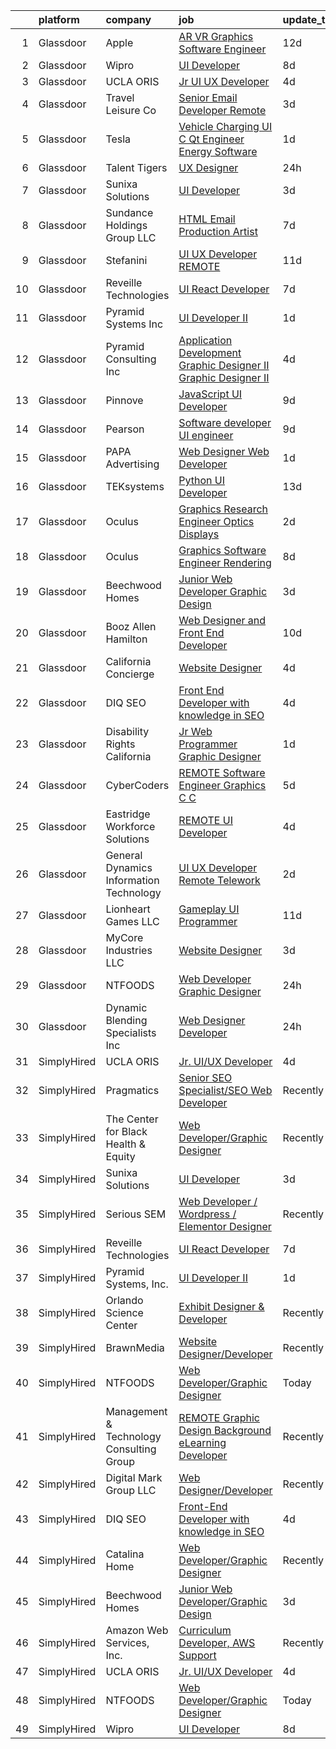 

|    | platform    | company                                  | job                                                                                                                                                                                                                                                                                                                                                                                                                                                                                                                                                                                                                                                                                                                                                                                                                                                                                                                                                                                                                                                                                                                                                                                                                                                                                                                                                                                                                                                                                              | update_time   | location                      |
|---:|:------------|:-----------------------------------------|:-------------------------------------------------------------------------------------------------------------------------------------------------------------------------------------------------------------------------------------------------------------------------------------------------------------------------------------------------------------------------------------------------------------------------------------------------------------------------------------------------------------------------------------------------------------------------------------------------------------------------------------------------------------------------------------------------------------------------------------------------------------------------------------------------------------------------------------------------------------------------------------------------------------------------------------------------------------------------------------------------------------------------------------------------------------------------------------------------------------------------------------------------------------------------------------------------------------------------------------------------------------------------------------------------------------------------------------------------------------------------------------------------------------------------------------------------------------------------------------------------|:--------------|:------------------------------|
|  1 | Glassdoor   | Apple                                    | [AR VR Graphics Software Engineer](https://www.glassdoor.com/partner/jobListing.htm?pos=111&ao=1110586&s=58&guid=000001836e4d4a82b2d1844da79d58d1&src=GD_JOB_AD&t=SR&vt=w&cs=1_12d28c91&cb=1664002903008&jobListingId=1008131554556&cpc=AC285F3A3ECA6BB0&jrtk=3-0-1gdn4qilpkbkl801-1gdn4qimdg2f5800-a72104c27df0e2d8--6NYlbfkN0BvKrLyj5gPmtZO9T8euul8TCxuuKNOtzRJOomxnwSEodTz2Bc-sPZlbtkML8D-m4o_I3Y2GtphNCwxArX55LWuIzZuVMSYGEel6swQKXGeCRpaPeDjnEwQB6RB6W6RfxjB7zxavh0160fFerNNx86312P7nPI4L7wa5LZtv_YvopoMgLtysGsCrRoCe9nsgbx0kQsMejmlzrZKZR_ig-zSlOLLEJMlRKBOrlZsFI_pk_KWjq6ti4mF3q8ETSI2x_RB0QuQGcXaAFWbnYu5vJsvJ0np9Ik-um01WKADUtiulg_vKyEVzLsHcsWlqMsfqF755u7dTnP3I5aJkuEO6A-vp8cC1Uja8smqrHhdR9c8obvho0RRB-6euz4bUo3EE5hyogv4KG0HA1E8c-mqTVhvHqpRmG8ehOKbCB65upfYQQ3LKpYPQMOuQVV7IxsHTDad61dRvUEmmj1a9YgZdOMXfe-0LbU_3rPt8vAq9JZeB38OJNBLxGA1tk2P1MhiM6cozB1fPQJ-hDPJbecNlF7F7IsPaw237ckIlTNTGspF1bufCajpNzKH-iWyPN4Osa-kSgs3b4lzOmRYJMJNAip2fg1gxwWAozaF7tc8EMnS5ezGZ2hPF_Q7xgbCHefuYWT7zR914yR5Pk3oAtDETRbhdvCs37Dm-hckbUVZEYXqsrkLrnNST8UMGt-B1WV1dzNZbl1JHAqAooWOYZyka1vKYOIMvwtfRHPLP0E5F5pZjtd_vtLPCJTHz4tZwVExG_lZoYSjRDLlrDKx3-3gXqsJa3AdtpOjtvOdCA6afCPoOhpyEKXr1zFOqNlPWZsqGpA76_0nc2vXAJvCaHFUQPrC1IYBHQMe0STVJMy5HRlxIX3NXYwMhjERnGonPMWJkq5L9QLCuE8kJuxhhO_9Yfz8FFaJuUDIwksLZrq6C-6b9ncLLeWijGD--ZgxGkdn5UcWJ_yfN9VF_XSN_NMHOLPHfLsZOh6jBGE%3D)                                                                                                                             | 12d           | Boulder, CO                   |
|  2 | Glassdoor   | Wipro                                    | [UI Developer](https://www.glassdoor.com/partner/jobListing.htm?pos=115&ao=1136043&s=58&guid=000001836e4d4a82b2d1844da79d58d1&src=GD_JOB_AD&t=SR&vt=w&ea=1&cs=1_d5a401c7&cb=1664002903008&jobListingId=1008143072302&jrtk=3-0-1gdn4qilpkbkl801-1gdn4qimdg2f5800-20e23c174ad86ba1-)                                                                                                                                                                                                                                                                                                                                                                                                                                                                                                                                                                                                                                                                                                                                                                                                                                                                                                                                                                                                                                                                                                                                                                                                               | 8d            | Remote                        |
|  3 | Glassdoor   | UCLA ORIS                                | [Jr  UI UX Developer](https://www.glassdoor.com/partner/jobListing.htm?pos=103&ao=1110586&s=58&guid=000001836e4d4a82b2d1844da79d58d1&src=GD_JOB_AD&t=SR&vt=w&ea=1&cs=1_3b863356&cb=1664002903007&jobListingId=1008149232032&cpc=8795CF9063CD573D&jrtk=3-0-1gdn4qilpkbkl801-1gdn4qimdg2f5800-9ac3fc105882b52d--6NYlbfkN0CPRxWsxFRYKj-njv_B6uh4mXuMKgb2CJ8nYOQQ6xZVBuAsSp2jktkLctpgBYG2D5kC0J8kJsuU97ADGHrcA_O_mjIixlAynHmrtVF3kCjG52xzZMANHA3sEdYAUT8iAgO-tasD9a74CpQBlXMp7xxaimOgNAuSiaO8rk8G-iB_DAOaK-6O2dq1Yh4Gv2Df52e_mNyn9Cji1jNV9xHfHM0go_CFc1nUC7wVwV1B3C1pDYw88qX7YJnDgM2Q0iZzysg7kBlbR6VVQwsQn8GtbpfIkNT6rqfEGrM7UIeoQ2EaH3Y6mAMmCbsAx0AEhRZUaJJiy6he27JU4BtEGhdY3KvU7mvv5_SZ6LFtw9GKG3j9YXqaeyWZEvJ3PP3QgH_CebRRvMlTvKU1p5nFm-lBM0M2Xsm8ojh1YWNei6E7O60pke6kpxsy9oFNq7GWZZy7CNd-DGv0e9L2DsIBhvWPy8h2Rf-kDRImxpXs8jSqbXOSOMqiOjGgsrjTREnWrUv_xbY%3D)                                                                                                                                                                                                                                                                                                                                                                                                                                                                                                                                                                                                                                     | 4d            | Remote                        |
|  4 | Glassdoor   | Travel   Leisure Co                      | [Senior Email Developer  Remote ](https://www.glassdoor.com/partner/jobListing.htm?pos=130&ao=1136043&s=58&guid=000001836e4d4a82b2d1844da79d58d1&src=GD_JOB_AD&t=SR&vt=w&cs=1_049a4ba3&cb=1664002903010&jobListingId=1008151507133&jrtk=3-0-1gdn4qilpkbkl801-1gdn4qimdg2f5800-7af01433de35ca29-)                                                                                                                                                                                                                                                                                                                                                                                                                                                                                                                                                                                                                                                                                                                                                                                                                                                                                                                                                                                                                                                                                                                                                                                                 | 3d            | Orlando, FL                   |
|  5 | Glassdoor   | Tesla                                    | [Vehicle Charging UI C   Qt Engineer  Energy Software](https://www.glassdoor.com/partner/jobListing.htm?pos=125&ao=1136043&s=58&guid=000001836e4d4a82b2d1844da79d58d1&src=GD_JOB_AD&t=SR&vt=w&cs=1_d3bc7c52&cb=1664002903010&jobListingId=1008157145869&jrtk=3-0-1gdn4qilpkbkl801-1gdn4qimdg2f5800-c79a4bc5bb975d4e-)                                                                                                                                                                                                                                                                                                                                                                                                                                                                                                                                                                                                                                                                                                                                                                                                                                                                                                                                                                                                                                                                                                                                                                            | 1d            | Austin, TX                    |
|  6 | Glassdoor   | Talent Tigers                            | [UX Designer](https://www.glassdoor.com/partner/jobListing.htm?pos=116&ao=1136043&s=58&guid=000001836e4d4a82b2d1844da79d58d1&src=GD_JOB_AD&t=SR&vt=w&ea=1&cs=1_49d391ab&cb=1664002903009&jobListingId=1008158414800&jrtk=3-0-1gdn4qilpkbkl801-1gdn4qimdg2f5800-bba69aea4d40b767-)                                                                                                                                                                                                                                                                                                                                                                                                                                                                                                                                                                                                                                                                                                                                                                                                                                                                                                                                                                                                                                                                                                                                                                                                                | 24h           | Remote                        |
|  7 | Glassdoor   | Sunixa Solutions                         | [UI Developer](https://www.glassdoor.com/partner/jobListing.htm?pos=114&ao=1136043&s=58&guid=000001836e4d4a82b2d1844da79d58d1&src=GD_JOB_AD&t=SR&vt=w&ea=1&cs=1_904405c2&cb=1664002903008&jobListingId=1008151517508&jrtk=3-0-1gdn4qilpkbkl801-1gdn4qimdg2f5800-1be69a345728f09d-)                                                                                                                                                                                                                                                                                                                                                                                                                                                                                                                                                                                                                                                                                                                                                                                                                                                                                                                                                                                                                                                                                                                                                                                                               | 3d            | Remote                        |
|  8 | Glassdoor   | Sundance Holdings Group  LLC             | [HTML Email Production Artist](https://www.glassdoor.com/partner/jobListing.htm?pos=123&ao=1136043&s=58&guid=000001836e4d4a82b2d1844da79d58d1&src=GD_JOB_AD&t=SR&vt=w&cs=1_9682c3da&cb=1664002903009&jobListingId=1008146092736&jrtk=3-0-1gdn4qilpkbkl801-1gdn4qimdg2f5800-734a660146cd5cbf-)                                                                                                                                                                                                                                                                                                                                                                                                                                                                                                                                                                                                                                                                                                                                                                                                                                                                                                                                                                                                                                                                                                                                                                                                    | 7d            | West Valley City, UT          |
|  9 | Glassdoor   | Stefanini                                | [UI UX Developer REMOTE](https://www.glassdoor.com/partner/jobListing.htm?pos=129&ao=1136043&s=58&guid=000001836e4d4a82b2d1844da79d58d1&src=GD_JOB_AD&t=SR&vt=w&ea=1&cs=1_e82238d5&cb=1664002903010&jobListingId=1008134955356&jrtk=3-0-1gdn4qilpkbkl801-1gdn4qimdg2f5800-67cb59f16a888a1e-)                                                                                                                                                                                                                                                                                                                                                                                                                                                                                                                                                                                                                                                                                                                                                                                                                                                                                                                                                                                                                                                                                                                                                                                                     | 11d           | Remote                        |
| 10 | Glassdoor   | Reveille Technologies                    | [UI React Developer](https://www.glassdoor.com/partner/jobListing.htm?pos=117&ao=1136043&s=58&guid=000001836e4d4a82b2d1844da79d58d1&src=GD_JOB_AD&t=SR&vt=w&ea=1&cs=1_525cfeba&cb=1664002903009&jobListingId=1008144671531&jrtk=3-0-1gdn4qilpkbkl801-1gdn4qimdg2f5800-331805cf207c9661-)                                                                                                                                                                                                                                                                                                                                                                                                                                                                                                                                                                                                                                                                                                                                                                                                                                                                                                                                                                                                                                                                                                                                                                                                         | 7d            | Plano, TX                     |
| 11 | Glassdoor   | Pyramid Systems  Inc                     | [UI Developer II](https://www.glassdoor.com/partner/jobListing.htm?pos=119&ao=1136043&s=58&guid=000001836e4d4a82b2d1844da79d58d1&src=GD_JOB_AD&t=SR&vt=w&cs=1_7b3a3393&cb=1664002903009&jobListingId=1008155722444&jrtk=3-0-1gdn4qilpkbkl801-1gdn4qimdg2f5800-7d8e5d7bb6393d22-)                                                                                                                                                                                                                                                                                                                                                                                                                                                                                                                                                                                                                                                                                                                                                                                                                                                                                                                                                                                                                                                                                                                                                                                                                 | 1d            | Washington, DC                |
| 12 | Glassdoor   | Pyramid Consulting  Inc                  | [Application Development   Graphic Designer II Graphic Designer II](https://www.glassdoor.com/partner/jobListing.htm?pos=110&ao=1110586&s=58&guid=000001836e4d4a82b2d1844da79d58d1&src=GD_JOB_AD&t=SR&vt=w&ea=1&cs=1_228c466c&cb=1664002903008&jobListingId=1008148668744&cpc=334ABAF5D42DC775&jrtk=3-0-1gdn4qilpkbkl801-1gdn4qimdg2f5800-bd968adc0fe81a12--6NYlbfkN0Bjic9BpODao-m9BEup4myv2yv9o6hanv70kCRpjMjSDT4M6PnOFg_07RouQAsbC0etN_G2dT303jaH2yDbuBdnFZwyzCKL0Y9uhmhYpjshbbGnICSEPNErn_7Q1GP-YlOlyOVtTHaU0IOHI8eG-tX-drgs-9vtQSt0kx31vY2GLem2YaVSUIsoUQXpS1O3qWq8gtv3tdNQmDJRhm-UaILViFR8igQ12BT84ICM1ZqojGXoBvgTmUmB7JOfbmZpG4AlAshrF_ZRmp69FbI8eu8jIOmycerGh1QR9ZuWnWnR4RtJ6NhtL_e5rYJKSHPRivRDrvs2nlkKYfC4kz_Srf0bb6nGD1YtN2Vrem2x01ZaRFXXSH4lIF827lsKlVNJpTz-agR6Emam6ShpvSlRImhrlsanFkN7o6cm4NM1Qa4m7cCEYgvPkABhp3YXUI3hzDNmmGNsf3TootTYJm5YZIOCia6xxFUDctq9c0svwv8PukoOBF9710wkXtITkX7KF2GyMdQVX5WpGAo808iDJVHFV5kdrL38nobZG7fn92V7sIJeHI--04R_VomR42sluH9Yii4zDgKy3aoWkks6g7SZiZupZgexP5gYjOp-MCeXzLPZ889ftxh6uddrWS3rJpGYwSoUdfUJTr4dXyVSmS2Jjsaks1dSU_zSGrjl7Hgtzdzidt3SZIv1dIMitIT5VITcwJ788MLkp9dEB1KFF5Y2g9mn3PHhgVZIznfKqsYpvLnhnaS70XQ1h3H1RFrFvgrpMH2WmVjQot6Uvxu_oVgX52k7VFS_ot7Yhw9xBPZ5ivpd7sFrgyHUPteGj6LxY4Mdn1qIyNG2twegfp9-cpbJOUeqEArOvSO5S1O2VgH0FbxvKgQBVNEOSRhs60RrJxjhnzi-35SAcgL9QNBzwR3MdUWkhdKGq1uz14HJvxM5xq-sc8szF-NEcp-U3eNOhGJMdVZLZ7FqYeckvvPMedXHj5dJRmO8DBn68RyxrjhOuqMqktQphhV243dZCLOfJw6uoXjomk8sKg%3D%3D)                                         | 4d            | Philadelphia, PA              |
| 13 | Glassdoor   | Pinnove                                  | [JavaScript UI Developer](https://www.glassdoor.com/partner/jobListing.htm?pos=127&ao=1136043&s=58&guid=000001836e4d4a82b2d1844da79d58d1&src=GD_JOB_AD&t=SR&vt=w&cs=1_566a6755&cb=1664002903010&jobListingId=1008138944302&jrtk=3-0-1gdn4qilpkbkl801-1gdn4qimdg2f5800-625717feb0c8a823-)                                                                                                                                                                                                                                                                                                                                                                                                                                                                                                                                                                                                                                                                                                                                                                                                                                                                                                                                                                                                                                                                                                                                                                                                         | 9d            | Seattle, WA                   |
| 14 | Glassdoor   | Pearson                                  | [Software developer UI engineer](https://www.glassdoor.com/partner/jobListing.htm?pos=122&ao=1136043&s=58&guid=000001836e4d4a82b2d1844da79d58d1&src=GD_JOB_AD&t=SR&vt=w&cs=1_81f7218a&cb=1664002903009&jobListingId=1008139769182&jrtk=3-0-1gdn4qilpkbkl801-1gdn4qimdg2f5800-53cdb19f20537d53-)                                                                                                                                                                                                                                                                                                                                                                                                                                                                                                                                                                                                                                                                                                                                                                                                                                                                                                                                                                                                                                                                                                                                                                                                  | 9d            | Boulder, CO                   |
| 15 | Glassdoor   | PAPA Advertising                         | [Web Designer   Web Developer](https://www.glassdoor.com/partner/jobListing.htm?pos=121&ao=1136043&s=58&guid=000001836e4d4a82b2d1844da79d58d1&src=GD_JOB_AD&t=SR&vt=w&ea=1&cs=1_5d85ed54&cb=1664002903009&jobListingId=1008156410050&jrtk=3-0-1gdn4qilpkbkl801-1gdn4qimdg2f5800-5356804d930414e2-)                                                                                                                                                                                                                                                                                                                                                                                                                                                                                                                                                                                                                                                                                                                                                                                                                                                                                                                                                                                                                                                                                                                                                                                               | 1d            | Erie, PA                      |
| 16 | Glassdoor   | TEKsystems                               | [Python UI Developer](https://www.glassdoor.com/partner/jobListing.htm?pos=112&ao=1110586&s=58&guid=000001836e4d4a82b2d1844da79d58d1&src=GD_JOB_AD&t=SR&vt=w&cs=1_63438f79&cb=1664002903008&jobListingId=1008130784306&cpc=F4EED0218A761C36&jrtk=3-0-1gdn4qilpkbkl801-1gdn4qimdg2f5800-a57b41b6872a4eab--6NYlbfkN0AuKz8EBO1xHDEL7V2YF9xF3dC_I9B9i-Zw2Jh8clPMK3KTieKealHQySFBD4L6FvN_KhTYz0S6g0QNmCb7ePglB6J3kTOx8zTR55OBAfN2B7H0smSfk4uHDwhbK1IiQBYYJn-_kgSwWUITpJ09eVteVHB1c27Mf2vE28VBn4swmczPPBgukQD137_qOX4Pg2l5kwWBZdrSUAhacYQodocPIIyIJS0qG_5ObsCFNkk5SXozaxoHfCIiqM2l9mKlsO-28pkSSN-nf9U74F91hzxlAZbQ4s8vaYXt0ev0h8Kr8UiruElLRzDeXW3IGHN1UGelmusWXibyvtABhBGF7c2L0fc6nUwdUyvVnEr9xvNYN4axi35w9YnbX-LiggYhdO5NQFCrUHna0R6Y8pbGDi7cWFri-XmL4y77SGaxLYQgrlg5k4aEUQ9-X7ueTrlfR5OofMZUOVMVM7EB5tO6U-c3KPkMwOn2oTk6Px7Y4cHxHHHmwhdxC0dqlq5N4jrRuKSh7AIFdHm47PsMi1uvpgXDl3JJC7DHoouK3hh20Q_gyihBtJT7hpvS61oRZwXjtAEQs1DKnV2217veNPIVp0KUsQ_uPGwaA2kE_odPuG_wCqpcerXjIOJdGJVnKxPZZApIj-GYXRm6Pikhi51GFfg09LQYxdlsCmkhJprXuAqq75yxgTFLrjavr9_VG3NpxWAfHMNN-ultOiZx9BJfbAt2Hs7iEJ7oztdYaXr4s3OOCCQWuFuQkXovVRQagSCYBbRWLDKBuFEzTzrgYIbACtW9zF8aROOJs02LE-lkGxhfbIGzKVDgIdfYRc9VJHzOuPOTj47Tt1vNkVh76NSIoGDuVfvj4hWbrli0wSNFJjY5TJY3D5RjOgijOtmjXeVSdXORxMYZ1z0BTj3e8Puai3H7EuiAY1V779cD4PZOyPTbknUHx2LFXM9k)                                                                                                                                                                                        | 13d           | New York, NY                  |
| 17 | Glassdoor   | Oculus                                   | [Graphics Research Engineer   Optics   Displays](https://www.glassdoor.com/partner/jobListing.htm?pos=108&ao=1110586&s=58&guid=000001836e4d4a82b2d1844da79d58d1&src=GD_JOB_AD&t=SR&vt=w&cs=1_adcff387&cb=1664002903008&jobListingId=1008153969803&cpc=48B9F4758953335C&jrtk=3-0-1gdn4qilpkbkl801-1gdn4qimdg2f5800-05ba7c2d950bdee9--6NYlbfkN0DYl4UJW4r1Vl7FEn6T9F-rD9lpC-0oMJVSiWjK_MGUd8e8cHXcpv6KPyjLHZEfqkXTB-yebI4SSm-R6adhp_N5E0ACPJU6tW5gEBQCR3NpLmd02h_ZpOqAzXTcBHQBM5EqHxTYmQXqKjczyrdMf9yraBFsWrVZcL61Zysl3uCgHJOduOCZ2-Gh_aWUgNBXyzgSOQ7w7VxBIbB3ymMwUTQK8AcBoXxHmaC8YIcN8w73AoWpMY7so6H1Nxb7RKG0_8_KyySElKEkHGI0ft0HjXydvZSxKwO2H1yzwjZSuSBzCFETo83hVL03YrMwSdi1Jmlyt61hg48hHOxkZMe4JCj3YpB7pp0wjw2ZTNX2LnVJ-fBLOpBxoKFLx5bn6R2i63_xtwznCJ0f3rMHjRWayv8TAiMKbTz9Ht7S-eE2if1AwyYmEj0_e69sCIkr3Scd3S5LvOniyyy_iXMPTWhzfaMjs8Z1bL5oNjBeDP-o7xdr7ewsI3ehPZCc-RspHXrqR7a15BbirH96jCFv_Wo_BzwHkRBgHXwAKDx5cNfkjh0UjKYJoScEE0UC718mCbKGRsuUBQ2gH_XHckmO72nFmBWN2m4o6oKgDu7CJghfVvC5qk8i2u10tL02Yno_cXKO8_mG7PCzecAw68Bb2ockfaFUbs9v_C0MuDV9AGfRvMwCMCQ8_XSBlO9bZBZwlwYzjAXu1IT8B9Q-q9SNhRxw0kBtoZeRzHjmz1zjgjRISX2iAhc1KLCca1_1l03bwqY8ReS92wKw6Kkdskn6BK-JIxW2Lw3zuRZNyaWNhF9aUuCTe_7ioHvm9IAP1-i5z4n3uvDY6zb1JSit3-OckBcjzu-UYl55Hi3TWLFjBOzvCNXoBTLWVIbNwARl3iC7X3iQfncUff01e35dfHvtHdMk1ys4bgny8MEYGoZO_3l2s2zpeHbLEdLkp4O4HW_aL42VUYrqSQR9KpTR9HJCbxUaW8IymkvXgmG_LZk0wbdeZiL1lHwKEQcjwGMuL0pIHAUdIGHCaF_vUOG6U5F_ihtoUgMHqndwrMvpz5x1iqA0Cy0DMf5qquchN1w5vKM-EibgQxmdfTVcJdcDlg%3D%3D) | 2d            | Redmond, WA                   |
| 18 | Glassdoor   | Oculus                                   | [Graphics Software Engineer   Rendering](https://www.glassdoor.com/partner/jobListing.htm?pos=109&ao=1110586&s=58&guid=000001836e4d4a82b2d1844da79d58d1&src=GD_JOB_AD&t=SR&vt=w&cs=1_ba627a57&cb=1664002903008&jobListingId=1008141481657&cpc=FAE5E775D180B2FB&jrtk=3-0-1gdn4qilpkbkl801-1gdn4qimdg2f5800-47ce59aa1b95112b--6NYlbfkN0DYl4UJW4r1Vl7FEn6T9F-rD9lpC-0oMJVSiWjK_MGUd8e8cHXcpv6KPyjLHZEfqkUnLXdHGEVbYswfdv-URhmgt_8xwrdhG0Mz1VAqqKp3rvdldoEFGFYMk2LcVhGnIIHv1Ie_XJ2Dg8TV8d_0Lftx_fXcwxcM7u70vG-A-Tjz5C6sEhlEPfUOkzQyU9BzdKo5PqcunXmc0iopLeLfrAcqV3Q5KIYfAKMUJ9hzIw43Q_mxuQlAYYLQwWiZz_eUPLStkHQESmSNcaiGedul84xQpcYVpI6o7Qh1PlBK5EFGssBLQcG7Ry0KpzKnJowjD1PP5dnjJJmRr7wXWAd9sVzMSNhaVGLjcrTHoVh9H52Qs-P81Lg_2HEBQ5WpIURslbremdKlW6H8CAmclrvgev_Gbhp_uzn_si0zM8RXjtobQN1uDvhqU84p6KxBU_4Mvk50-MAQ6r6_ha06f_V-loHQZ9BRpjmAGsJvHAttup2C_ocX8A4daTko0tZIGxzWLszmRDXmf4aRozXMJoJU_ZFHzwpmv9LoDwXg343wMLMPY3BWeI7M-kg3gYq6bqXWRP-SHbjVw2MPJ3yRNdeRVY-TY1pFQJLNDSAXM_7P8UoBO4nvKTG6FSNDEOTLnEcgO69eMP59uyi5dzOdtbQvD0ptsjLR5cMoRWSQkJ26NW2tdWnycwP2vh5OLqGsHNeb2X5W0nMRdnheAsNAwo1-JBE2QoZ0Xt4_3p6LK47mNnxo1p81p9ESSui12G3b6smUc_zbgiesnVqq6EVXMLxn0vqGYcG78w4vzcMZDkQNoq-nTQhJQfd5WFd5-xLr84D2WZeL_Rq_iGKHeIRLOANSfSroDb3ioWpexV__tN_XCLZFN9iyk9dwaZmVvAjVEG6Qxi-pLlazGf97569fMZQe7PAS8U_vBMjWxKOpuWqcsO3_LyTlJIYJ6Ftupysq7fXyAzrTEBn2Iu_M4rM1ByGL2KswcyXpjvvTCezOGVbG5J8dXoAy8iRC6FljhGwhYRNW1sedCZCqPAGTT8ViU_qScCjtexUSBCaROb6XTzrxBk5PD3miI3xGetaYvMJBTkzkWjn08tHjSm4Scw%3D%3D)         | 8d            | Menlo Park, CA                |
| 19 | Glassdoor   | Beechwood Homes                          | [Junior Web Developer Graphic Design](https://www.glassdoor.com/partner/jobListing.htm?pos=104&ao=1110586&s=58&guid=000001836e4d4a82b2d1844da79d58d1&src=GD_JOB_AD&t=SR&vt=w&ea=1&cs=1_b19f2690&cb=1664002903007&jobListingId=1008151667921&cpc=82B3195DA92CAF92&jrtk=3-0-1gdn4qilpkbkl801-1gdn4qimdg2f5800-178079107f52b54c--6NYlbfkN0AS57DkDylVShPhgOjpRgGCZifuE7BsZsr_ouSWgREGsRVqZ7cRlBQOjqm97_VciQekhYtSuFm7zfDz3D2MMCjpR_9sGjkja2jDpAyvYIpu8CJNxOPIa0pEk4OeVJx00kOpswDqeXTAsZTeaEVOiU5Saw7Guj2zOSf1isLo845I874kKAP_ww2Via16OsP4nVdBtQSca_vDNQIfzQ6alvCkm0Nb_p4VjDf8rq7kHnOMmgtA72hqawBmqTc5-ORQHc-aoLTJv1nzMKwcrr3GTJCYFCVCmXRBGyCDd91nGMmk8N6xKGP0RzzsmXmI2X_lo7S_X9gZ1O54O2ryYKgHOoJI33PV7-fmHJTnV2QQTSt2kaf5rArhLqZe0dpSg3yn-B2sW6YKcZ1VpaJljelGQA7qBMIIm1JNNrHV9BvLXFpEpZUFsmtRXaVA1tmV2Mwk_P18_n9LuXVhNjuVBt6Isyb8g-SrrM3jdKhSQuc-fAiK9j6WnF96X8O9VRMNZ0xnn6Pt5QMaYAGwbBL1Z_BHIzbf3zsKc-H3bAk%3D)                                                                                                                                                                                                                                                                                                                                                                                                                                                                                                                                                                                     | 3d            | Jericho, NY                   |
| 20 | Glassdoor   | Booz Allen Hamilton                      | [Web Designer and Front End Developer](https://www.glassdoor.com/partner/jobListing.htm?pos=105&ao=1110586&s=58&guid=000001836e4d4a82b2d1844da79d58d1&src=GD_JOB_AD&t=SR&vt=w&cs=1_abdc4a50&cb=1664002903007&jobListingId=1008137197590&cpc=03F67E1B243A1AE3&jrtk=3-0-1gdn4qilpkbkl801-1gdn4qimdg2f5800-f914eaf60cc6a655--6NYlbfkN0CaLaeO0W0aSDE10oNno4SsRl14ssiVXEJb5QYZji-zar5Yl-tvFfpLfvooI0429clIlpdEDl7ZiqzEk05D9hDiSBKUxs8_v9gJKLS6hDH-HHAeR5KAWbIfelZ49o_u7irPhg1c0jH6X9syPxywrZnNk-tMw28vNSdgPLSmplBgxEZghDRgtSsLa1V0XNCkPqdQKX89sqdclE75kNY7y-RSu59vtzXfskVXhGn11Cb0ji8ujuWosoVukqweNqQX2u_aSZXvTuBhpAgQ9duh5vXFnl1_vcx4ab0JWzWpVZLm1eQ1eR-McixO5Ueq7rSXMTZWhaS6gg5X6cGKQ4Ix7h-GS5WIIoTCfpQB-IS1KCL7uvg8JIShLNC8ueQUVwlnpmXPtXTUKBrAhQi1Vw_8M8fTHn4q9zfV133ubOOh_ctrACz0f6an0Oih4nUBa99jXY8Fdu6j1K3sxpTAO9MG337vev1RjilHHDuU2BLp8teyGzGA5xcwnf3bMY1tyd3XUhR84tWSGL6mbgBI4lMPjPjQqcCimylQ2Er-4074ruV61wwrI4rBibFvwt9_UanvWWTKOIb3VflGf7KuVGeyC_qgBG146yMnqDc%3D)                                                                                                                                                                                                                                                                                                                                                                                                                                                                                                                         | 10d           | Chantilly, VA                 |
| 21 | Glassdoor   | California Concierge                     | [Website Designer](https://www.glassdoor.com/partner/jobListing.htm?pos=107&ao=1110586&s=58&guid=000001836e4d4a82b2d1844da79d58d1&src=GD_JOB_AD&t=SR&vt=w&ea=1&cs=1_801ea437&cb=1664002903008&jobListingId=1008149619749&cpc=9C2286EA3771AAF6&jrtk=3-0-1gdn4qilpkbkl801-1gdn4qimdg2f5800-419c3cac82e83584--6NYlbfkN0C2SVAOpOeIWQkPp9EeCSLxTLheLRty2uanDx8E9nXZ3g7Cffj4cvvBzG7BaW_JKoV5P8OF7UHakMtGA5bvH0pmOzWXTs4YUvtoHqS6CaWcA-au6_L8Wcs3X9IMhOCetpYeH_Ty4rpe5VHd9B6E8Kkj9Ffyp3VoAcF6M7cOT_ZgZNFd1zgG7_qXivXhEURMpl_SiyjDmVzfZ19wMEujFMe5f0DvCJ7YiQ-Th58Wy60Cg3snF7Xk_zkdwDLQ98Qs_addSPXJ27xm4bZHJ7BO_Y1nJX1dLH4KE0rh3mZZ0hi1en-9i6vT71v1cp0xYNXiH-K2eSzwH99lPe3vwPaNoVTCl-Pjn2-YXqjMEhMfrBSnIvg-vidZkGyGPr46Hd2dC8ShtH72odRQX1lI0Z4Xw_E0ba5eEhyiQHilFau1scv18dVbFWxEpv3Cwn4GLJzN8n5B6z1-tEUp6A454hUycM5KgQVLVqc-JMfOYtixKhavwKk1-VZt1ChhLmyFB4hZa0c%3D)                                                                                                                                                                                                                                                                                                                                                                                                                                                                                                                                                                                                                                        | 4d            | Santa Monica, CA              |
| 22 | Glassdoor   | DIQ SEO                                  | [Front End Developer with knowledge in SEO](https://www.glassdoor.com/partner/jobListing.htm?pos=118&ao=1136043&s=58&guid=000001836e4d4a82b2d1844da79d58d1&src=GD_JOB_AD&t=SR&vt=w&ea=1&cs=1_83e0ec87&cb=1664002903009&jobListingId=1008149803097&jrtk=3-0-1gdn4qilpkbkl801-1gdn4qimdg2f5800-ee95c5c2ad66a98d-)                                                                                                                                                                                                                                                                                                                                                                                                                                                                                                                                                                                                                                                                                                                                                                                                                                                                                                                                                                                                                                                                                                                                                                                  | 4d            | Remote                        |
| 23 | Glassdoor   | Disability Rights California             | [Jr  Web Programmer   Graphic Designer](https://www.glassdoor.com/partner/jobListing.htm?pos=124&ao=1136043&s=58&guid=000001836e4d4a82b2d1844da79d58d1&src=GD_JOB_AD&t=SR&vt=w&cs=1_f6337cdb&cb=1664002903009&jobListingId=1008157580469&jrtk=3-0-1gdn4qilpkbkl801-1gdn4qimdg2f5800-c3e4e24c8d325ffb-)                                                                                                                                                                                                                                                                                                                                                                                                                                                                                                                                                                                                                                                                                                                                                                                                                                                                                                                                                                                                                                                                                                                                                                                           | 1d            | Sacramento, CA                |
| 24 | Glassdoor   | CyberCoders                              | [REMOTE   Software Engineer   Graphics  C    C ](https://www.glassdoor.com/partner/jobListing.htm?pos=113&ao=1110586&s=58&guid=000001836e4d4a82b2d1844da79d58d1&src=GD_JOB_AD&t=SR&vt=w&ea=1&cs=1_c6e70f86&cb=1664002903009&jobListingId=1008147797715&cpc=334ABAF5D42DC775&jrtk=3-0-1gdn4qilpkbkl801-1gdn4qimdg2f5800-ccc9c8908ef00b19--6NYlbfkN0CpFJQzrgRR8WqXWK1qKKEqALWJw739KlKqr2H-MSI4eoBlI4EFrmor2FYZMP3muM0nDmGUlJTf1UdF9YQ6C7TrHAC06illTibc8Ipe7X42qfgmmJd4wliVisH8HSTKE2Ael3rGeT-5gxfB3LyvZuCDirR_OOF3Bz1FO5DNKRosigE3lu2ISJI12JAEVIls-ntwBd1-6D8RekfAECjVrJx7r14SoS2FEFf21Lsg1i5cRPB9Rt_SsElLnpVHZGZ2ipok_kJixdjlJwv-28mcsQykxxBvD1ngf7lfO1LvyX-EHTBauwwBUfFXtQSNXnN84xMxn7j86g9D61gu52Mqq1p-Ocvk8iDqOxfUgalCO4Udz2WPYJbhqUMk1th-pBLQSe7NDO0UPSOtVzWTAFk2StOkM_swm8AnTWG4lO-vQBLNM_9S7xleeqdROO4FJQo_VChPaNkqQkc-wXoFa6bNPFEgzzxFAiSIHLW-Nvuvp6hY7ia5bRQJWsXzk9hBWsw3YHp_FRuha5S6hG-0NcRd6u21Dv6tLBfwVXZ9K3uyYi-ZgLcjiXiLhOBwynxIyPMudqsUGuJNJxh9p1D8qZ1gfKst1tlv3d4I4e4d1PPx_zcrdFjYO-aIgXdVgCzBx8CMiJuhFs-4FqV9jBmWTpY8ZZqNJxSlmyscevrnMLyK_BZ8opWEdJUYhvdvMdEpEhbz7oNNertFeUlnnwhZRixYDIJepI099Qcr3--tHDMnwh6CpYkRFGbwsA68yI0s8Yy_0bcUJSLJZ9WrcgbsI7E0M6y1sHsu7DTJ1pAtxR8S6-WrO55n5gfw_NzPlliPSJXYIuGi1ZQ4Hn9VjrpS0qygVr2sJ8Lb6E4vyxwr2hGpTQb4sOLhQUaxnEutw1autzqAEfy3g_wsWEyQUD-URN6zh8NHI0FsIx17eCKMv69oj5mkC1O4afmLW3J6WvMNWFrXea4126dSe43zLq6FestgkuFMvtOnsWZ1qG5dqDAD6fyeU-eHU_rgfZO6sHMugjcmmWc%3D)                                                                          | 5d            | Orlando, FL                   |
| 25 | Glassdoor   | Eastridge Workforce Solutions            | [REMOTE   UI Developer](https://www.glassdoor.com/partner/jobListing.htm?pos=106&ao=1110586&s=58&guid=000001836e4d4a82b2d1844da79d58d1&src=GD_JOB_AD&t=SR&vt=w&ea=1&cs=1_737db8e5&cb=1664002903008&jobListingId=1008149608143&cpc=AC285F3A3ECA6BB0&jrtk=3-0-1gdn4qilpkbkl801-1gdn4qimdg2f5800-f59bf9f453ff84d1--6NYlbfkN0DybkRSn_Q7CT62GnFN88VmimyaY7jaahKWndbXBXLMBbHMz5el8CBY0eGB8qz1XOa-y-y7ep1U_B4yeLj8qak1Vao7H536swc3UloJ3azQJv88Xh7dFtXuCLPvwr6EGgUaF68OsNR5bmbtPhENR_OjOQCVJS2AsdO3IqiADgPNaejW5Utov5hBrKwLJRM4sp5NK4mmRlxMk8h4d3QbiY8Q0tm-qr3SbkeF9WPv01kH-99E877wvGk_DRbchGw8TnX5Q1-XDTX-RMMLdG3na7UhtDIVQfaRjtGO0IjndIXZ8HYiY6IFLKwwLVssrioqWjOhfrPUMGJ_itsgsUcrP6Tqf3clQacmtibp4-ZY876_9c_J1uffmZzivbnCysadmUHoQbzJKAuT1sFi4u_shTV9NOQ5piYlblyhRlgGz8oNLlxACRLltBmIDBzWVrn2M4vPnx8WniIZQZYd3P_nxe0G_4ik0w8cA4PDx4LNeXjkQB_R-4eiZH0B6-5dsegTWGFznUY8u3f3r9VdWrUngS8mf8znZadOm4A5eNMJHI66US0nY_ltstVo2F2igepBGuippeBGkLbYdw%3D%3D)                                                                                                                                                                                                                                                                                                                                                                                                                                                                                                                                                     | 4d            | Three Rivers, CA              |
| 26 | Glassdoor   | General Dynamics Information Technology  | [UI UX Developer  Remote Telework ](https://www.glassdoor.com/partner/jobListing.htm?pos=128&ao=1136043&s=58&guid=000001836e4d4a82b2d1844da79d58d1&src=GD_JOB_AD&t=SR&vt=w&cs=1_8cc226a0&cb=1664002903010&jobListingId=1008153939279&jrtk=3-0-1gdn4qilpkbkl801-1gdn4qimdg2f5800-331619492bff8e7f-)                                                                                                                                                                                                                                                                                                                                                                                                                                                                                                                                                                                                                                                                                                                                                                                                                                                                                                                                                                                                                                                                                                                                                                                               | 2d            | Remote                        |
| 27 | Glassdoor   | Lionheart Games  LLC                     | [Gameplay UI Programmer](https://www.glassdoor.com/partner/jobListing.htm?pos=102&ao=1110586&s=58&guid=000001836e4d4a82b2d1844da79d58d1&src=GD_JOB_AD&t=SR&vt=w&ea=1&cs=1_89c7a468&cb=1664002903007&jobListingId=1008134596502&cpc=63E4514951618C5C&jrtk=3-0-1gdn4qilpkbkl801-1gdn4qimdg2f5800-8c241ee59aaba226--6NYlbfkN0CNayYzF1mBaI40OgT78t3Q2d9IxlwDzhsYR4HK7epYUeqK_b3HkPu2-2UZlGpn_bQR8EX9KmuIycvh05Xy_a-R_HvE5UX9ga9m-9FSGt_-cGnABKMj4zrpqaf1Lgh8aSz3Gzz72SmfyexLMt4tu_nwN-Cx1hCvo4v-qW8-pegNVUGkAUErzWaI1Qbke5d2L277fR81aLwdZSJVVSEvtPwHcx-KjGXyVvmeX1JTFtz9UfVsTIIgvsn5FHX6buK82lbsaVRBfso5sjVk4GCzZs0-OO03MU8eZ6EO0nsVgp7YaT3ANrjXCLW4Xsw9RNDG9vZh0IyshLOwrLqhKpDOF_RqLnvikQNNyc64OHNk9Nl3F6xZyEkGnmW9Bndwf0ZD8EwLDYkK5flF-IjJELKxrM68jHPJXQ4FQPeX2yqZJBq6WATCHy1klHbVk3BWo9_ow8XDJZmjI7q261rSrRiMdLYNxufORy5p-9ciGq4S4CTtAa4Q7CLxE_2L3wtla1Z13OHcsrCccwuAJCV66LM0v9d-)                                                                                                                                                                                                                                                                                                                                                                                                                                                                                                                                                                                                                | 11d           | Atlanta, GA                   |
| 28 | Glassdoor   | MyCore Industries  LLC                   | [Website Designer](https://www.glassdoor.com/partner/jobListing.htm?pos=120&ao=1136043&s=58&guid=000001836e4d4a82b2d1844da79d58d1&src=GD_JOB_AD&t=SR&vt=w&ea=1&cs=1_4b7b2d3d&cb=1664002903009&jobListingId=1008151329742&jrtk=3-0-1gdn4qilpkbkl801-1gdn4qimdg2f5800-28f9dbb4c663fd4d-)                                                                                                                                                                                                                                                                                                                                                                                                                                                                                                                                                                                                                                                                                                                                                                                                                                                                                                                                                                                                                                                                                                                                                                                                           | 3d            | Remote                        |
| 29 | Glassdoor   | NTFOODS                                  | [Web Developer Graphic Designer](https://www.glassdoor.com/partner/jobListing.htm?pos=101&ao=1110586&s=58&guid=000001836e4d4a82b2d1844da79d58d1&src=GD_JOB_AD&t=SR&vt=w&ea=1&cs=1_7e774287&cb=1664002903007&jobListingId=1008158473502&cpc=9908D8D4413DBB8A&jrtk=3-0-1gdn4qilpkbkl801-1gdn4qimdg2f5800-fe38243d77069748--6NYlbfkN0AdfXZJl0GGXUSalzVGUWVSLKSqBOtgqDvQLIDRjNDC3sXSD2pGaliFmJwsem2D-NEY6zdgv8Vut9ykzrzubb2RSXGbFBr2vSgQTa8WgPxDwYq6Wpsix0WuVBWG_wAift98Al_YAJFUCfIX4perZgCFJ92WXvPYwrdPuM7VE_DVa2q313uR2JO5oCn_BB-Lv72jGHbE82TPX37a87hzTYvfVp028b9Q9RDGEDiUHiO7Mvy9ISXkQn2DHgbiUUynCnqXMJVCnX7BJqjwXoYahdKyY_Lwi8LE1hFCLPLj6wXKiWfNyrTyuMt_zV7PTQJQmPdtEfwSpguyHy70x0nsD-rvPqAP7EqVd5RhfU8vjEsWfveSMVVEEkjOEEUMoDWCLHkddM_oFmK80avjaxz1h1p_dlWB2bNjQQ9yM5hHnDINigpDghgQbie8dmQl5xht6dvRoP_QvVP91qYhKEmK01mOz8dDSbIC8YeC_hFaI93YUVa2paWqfj1rxoq3bH5aLOY%3D)                                                                                                                                                                                                                                                                                                                                                                                                                                                                                                                                                                                                                          | 24h           | Remote                        |
| 30 | Glassdoor   | Dynamic Blending Specialists  Inc        | [Web Designer Developer](https://www.glassdoor.com/partner/jobListing.htm?pos=126&ao=1136043&s=58&guid=000001836e4d4a82b2d1844da79d58d1&src=GD_JOB_AD&t=SR&vt=w&ea=1&cs=1_81b916d0&cb=1664002903010&jobListingId=1008158776141&jrtk=3-0-1gdn4qilpkbkl801-1gdn4qimdg2f5800-b8778f0e24f42ead-)                                                                                                                                                                                                                                                                                                                                                                                                                                                                                                                                                                                                                                                                                                                                                                                                                                                                                                                                                                                                                                                                                                                                                                                                     | 24h           | Vineyard, UT                  |
| 31 | SimplyHired | UCLA ORIS                                | [Jr. UI/UX Developer](https://www.simplyhired.com/job/IhqSXMq6d7WFun7UnqguVbH3bBb1olK9LgtlexXsCvfHEYw0-YHENg?q=graphic+developer)                                                                                                                                                                                                                                                                                                                                                                                                                                                                                                                                                                                                                                                                                                                                                                                                                                                                                                                                                                                                                                                                                                                                                                                                                                                                                                                                                                | 4d            | Remote                        |
| 32 | SimplyHired | Pragmatics                               | [Senior SEO Specialist/SEO Web Developer](https://www.simplyhired.com/job/YThmy1pqQZWCN6NpVm6jm_YsyMddiBHbrB2fuFAy04LBN_GxOXbL2A?q=graphic+developer)                                                                                                                                                                                                                                                                                                                                                                                                                                                                                                                                                                                                                                                                                                                                                                                                                                                                                                                                                                                                                                                                                                                                                                                                                                                                                                                                            | Recently      | Washington, DC                |
| 33 | SimplyHired | The Center for Black Health & Equity     | [Web Developer/Graphic Designer](https://www.simplyhired.com/job/4eXI6JKvAaF46xuzL5rbmXB7cT0bhrejSaFZGbpAmFCcnO-iI5vQPA?q=graphic+developer)                                                                                                                                                                                                                                                                                                                                                                                                                                                                                                                                                                                                                                                                                                                                                                                                                                                                                                                                                                                                                                                                                                                                                                                                                                                                                                                                                     | Recently      | Remote                        |
| 34 | SimplyHired | Sunixa Solutions                         | [UI Developer](https://www.simplyhired.com/job/uDHqodOSSdgGSXZB5njT-1jYgA4RU2uBtdXFVMsgC-FwJrbfdpXWfw?q=graphic+developer)                                                                                                                                                                                                                                                                                                                                                                                                                                                                                                                                                                                                                                                                                                                                                                                                                                                                                                                                                                                                                                                                                                                                                                                                                                                                                                                                                                       | 3d            | Remote                        |
| 35 | SimplyHired | Serious SEM                              | [Web Developer / Wordpress / Elementor Designer](https://www.simplyhired.com/job/aCf_9_ugq9Xy9HyGkNLILKPG6qCWF7PUYz5r9eHDEN88XxCoYc1qPA?q=graphic+developer)                                                                                                                                                                                                                                                                                                                                                                                                                                                                                                                                                                                                                                                                                                                                                                                                                                                                                                                                                                                                                                                                                                                                                                                                                                                                                                                                     | Recently      | Remote                        |
| 36 | SimplyHired | Reveille Technologies                    | [UI React Developer](https://www.simplyhired.com/job/8II9foac_FkuDLoqewCLS7JJpUAr6O050xiML6OBKsDk0MZW8Tn8fg?q=graphic+developer)                                                                                                                                                                                                                                                                                                                                                                                                                                                                                                                                                                                                                                                                                                                                                                                                                                                                                                                                                                                                                                                                                                                                                                                                                                                                                                                                                                 | 7d            | Plano, TX                     |
| 37 | SimplyHired | Pyramid Systems, Inc.                    | [UI Developer II](https://www.simplyhired.com/job/Yp9vt6jT3hAlkBNes_1TZRvQSF-PaUasuoOHHj1x76MTq6G3HArl1g?q=graphic+developer)                                                                                                                                                                                                                                                                                                                                                                                                                                                                                                                                                                                                                                                                                                                                                                                                                                                                                                                                                                                                                                                                                                                                                                                                                                                                                                                                                                    | 1d            | Washington, DC                |
| 38 | SimplyHired | Orlando Science Center                   | [Exhibit Designer & Developer](https://www.simplyhired.com/job/JpuP0DVPATVwH0-XnxFsc8nJ-z6kfBqXsh9luvt7lVv6oPB3kNfQcg?q=graphic+developer)                                                                                                                                                                                                                                                                                                                                                                                                                                                                                                                                                                                                                                                                                                                                                                                                                                                                                                                                                                                                                                                                                                                                                                                                                                                                                                                                                       | Recently      | Orlando, FL                   |
| 39 | SimplyHired | BrawnMedia                               | [Website Designer/Developer](https://www.simplyhired.com/job/78BxKl1R6BpfuVu8Kpk-1cxMOjiHDgxQMPxrbQ5J7eWU9PbYxXCHNA?q=graphic+developer)                                                                                                                                                                                                                                                                                                                                                                                                                                                                                                                                                                                                                                                                                                                                                                                                                                                                                                                                                                                                                                                                                                                                                                                                                                                                                                                                                         | Recently      | Albany, NY                    |
| 40 | SimplyHired | NTFOODS                                  | [Web Developer/Graphic Designer](https://www.simplyhired.com/job/AvllPRKp75uw2-tC0VvVSfNtRND3QtmyH7XVbl2kN5oWuwdZvfvriQ?q=graphic+developer)                                                                                                                                                                                                                                                                                                                                                                                                                                                                                                                                                                                                                                                                                                                                                                                                                                                                                                                                                                                                                                                                                                                                                                                                                                                                                                                                                     | Today         | Remote                        |
| 41 | SimplyHired | Management & Technology Consulting Group | [REMOTE Graphic Design Background eLearning Developer](https://www.simplyhired.com/job/WLcLu83UNc5i4HcxT4Z8_uL0bZw3nZ4xxnR-OnZSWiGkHRaWAxvJyQ?q=graphic+developer)                                                                                                                                                                                                                                                                                                                                                                                                                                                                                                                                                                                                                                                                                                                                                                                                                                                                                                                                                                                                                                                                                                                                                                                                                                                                                                                               | Recently      | Stone Ridge, NY +24 locations |
| 42 | SimplyHired | Digital Mark Group LLC                   | [Web Designer/Developer](https://www.simplyhired.com/job/0mmgWm2oGstkfnqpIQXCpAHsNLYGeWPGzqTZr4ns37njg0HInNXubw?q=graphic+developer)                                                                                                                                                                                                                                                                                                                                                                                                                                                                                                                                                                                                                                                                                                                                                                                                                                                                                                                                                                                                                                                                                                                                                                                                                                                                                                                                                             | Recently      | Beaverton, OR                 |
| 43 | SimplyHired | DIQ SEO                                  | [Front-End Developer with knowledge in SEO](https://www.simplyhired.com/job/WWk5TtmaOgeQLEF7UHz0JIaw2-ou0zzc7lo4Y_WLYpNiRZhj9UPb-w?q=graphic+developer)                                                                                                                                                                                                                                                                                                                                                                                                                                                                                                                                                                                                                                                                                                                                                                                                                                                                                                                                                                                                                                                                                                                                                                                                                                                                                                                                          | 4d            | Remote                        |
| 44 | SimplyHired | Catalina Home                            | [Web Developer/Graphic Designer](https://www.simplyhired.com/job/WygAT-7Sz9T4AtZSKkh-1Xu1uhqKbDa2agfGCZ77AyyvIXr6LIn68g?q=graphic+developer)                                                                                                                                                                                                                                                                                                                                                                                                                                                                                                                                                                                                                                                                                                                                                                                                                                                                                                                                                                                                                                                                                                                                                                                                                                                                                                                                                     | Recently      | Santa Fe Spgs, CA             |
| 45 | SimplyHired | Beechwood Homes                          | [Junior Web Developer/Graphic Design](https://www.simplyhired.com/job/kNwSNhZnOaitqi-4I2GJMl-eF-8Qn_g3dWaQ2BuaoOSIGuMqPnNyzw?q=graphic+developer)                                                                                                                                                                                                                                                                                                                                                                                                                                                                                                                                                                                                                                                                                                                                                                                                                                                                                                                                                                                                                                                                                                                                                                                                                                                                                                                                                | 3d            | Jericho, NY                   |
| 46 | SimplyHired | Amazon Web Services, Inc.                | [Curriculum Developer, AWS Support](https://www.simplyhired.com/job/VJ2mxpB_C3RiZ9WEdGHt_L8L7tDgh2uUlbSQc1Inzt2mb5hjGzhRXQ?q=graphic+developer)                                                                                                                                                                                                                                                                                                                                                                                                                                                                                                                                                                                                                                                                                                                                                                                                                                                                                                                                                                                                                                                                                                                                                                                                                                                                                                                                                  | Recently      | Remote                        |
| 47 | SimplyHired | UCLA ORIS                                | [Jr. UI/UX Developer](https://www.simplyhired.com/job/IhqSXMq6d7WFun7UnqguVbH3bBb1olK9LgtlexXsCvfHEYw0-YHENg?q=graphic+developer)                                                                                                                                                                                                                                                                                                                                                                                                                                                                                                                                                                                                                                                                                                                                                                                                                                                                                                                                                                                                                                                                                                                                                                                                                                                                                                                                                                | 4d            | Remote                        |
| 48 | SimplyHired | NTFOODS                                  | [Web Developer/Graphic Designer](https://www.simplyhired.com/job/AvllPRKp75uw2-tC0VvVSfNtRND3QtmyH7XVbl2kN5oWuwdZvfvriQ?q=graphic+developer)                                                                                                                                                                                                                                                                                                                                                                                                                                                                                                                                                                                                                                                                                                                                                                                                                                                                                                                                                                                                                                                                                                                                                                                                                                                                                                                                                     | Today         | Remote                        |
| 49 | SimplyHired | Wipro                                    | [UI Developer](https://www.simplyhired.com/job/L4V-qkpjzVnM23zgvE4YzloFiI9Xm64sd_JAf8IN7ijsx60KN6JoSw?q=graphic+developer)                                                                                                                                                                                                                                                                                                                                                                                                                                                                                                                                                                                                                                                                                                                                                                                                                                                                                                                                                                                                                                                                                                                                                                                                                                                                                                                                                                       | 8d            | Remote                        |